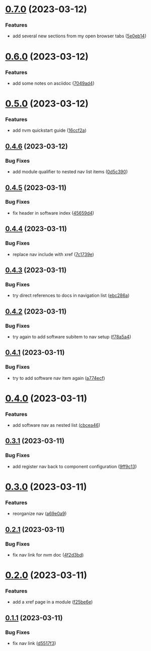# [0.7.0](https://github.com/hexsorcerer/gh-pages-guides/compare/v0.6.0...v0.7.0) (2023-03-12)


### Features

* add several new sections from my open browser tabs ([5e0eb14](https://github.com/hexsorcerer/gh-pages-guides/commit/5e0eb149ad54d940ce2e638bb4146c44a8fef080))

# [0.6.0](https://github.com/hexsorcerer/gh-pages-guides/compare/v0.5.0...v0.6.0) (2023-03-12)


### Features

* add some notes on asciidoc ([7049ad4](https://github.com/hexsorcerer/gh-pages-guides/commit/7049ad4b34e7355e58a68a0a71b3ebaafe0b724a))

# [0.5.0](https://github.com/hexsorcerer/gh-pages-guides/compare/v0.4.6...v0.5.0) (2023-03-12)


### Features

* add nvm quickstart guide ([16ccf2a](https://github.com/hexsorcerer/gh-pages-guides/commit/16ccf2a8ee7638abb0e91a79a39e46480c354fc5))

## [0.4.6](https://github.com/hexsorcerer/gh-pages-guides/compare/v0.4.5...v0.4.6) (2023-03-12)


### Bug Fixes

* add module qualifier to nested nav list items ([0d5c390](https://github.com/hexsorcerer/gh-pages-guides/commit/0d5c390a590e567a26ecf932abd90dd67c11032c))

## [0.4.5](https://github.com/hexsorcerer/gh-pages-guides/compare/v0.4.4...v0.4.5) (2023-03-11)


### Bug Fixes

* fix header in software index ([45659d4](https://github.com/hexsorcerer/gh-pages-guides/commit/45659d4b163165e234ab0cc5f9f92ceaf4c91917))

## [0.4.4](https://github.com/hexsorcerer/gh-pages-guides/compare/v0.4.3...v0.4.4) (2023-03-11)


### Bug Fixes

* replace nav include with xref ([7c1739e](https://github.com/hexsorcerer/gh-pages-guides/commit/7c1739ecb5bc3a027761e736479f16cbe19c0b1d))

## [0.4.3](https://github.com/hexsorcerer/gh-pages-guides/compare/v0.4.2...v0.4.3) (2023-03-11)


### Bug Fixes

* try direct references to docs in navigation list ([ebc286a](https://github.com/hexsorcerer/gh-pages-guides/commit/ebc286a907d547fde2aac4307a7fc0de75bdc54a))

## [0.4.2](https://github.com/hexsorcerer/gh-pages-guides/compare/v0.4.1...v0.4.2) (2023-03-11)


### Bug Fixes

* try again to add software subitem to nav setup ([f78a5a4](https://github.com/hexsorcerer/gh-pages-guides/commit/f78a5a42ebed3e51f8f83429f48ee2f35512900f))

## [0.4.1](https://github.com/hexsorcerer/gh-pages-guides/compare/v0.4.0...v0.4.1) (2023-03-11)


### Bug Fixes

* try to add software nav item again ([a774ecf](https://github.com/hexsorcerer/gh-pages-guides/commit/a774ecf8de9f108cb6d1cfcbf42092dc0dd624eb))

# [0.4.0](https://github.com/hexsorcerer/gh-pages-guides/compare/v0.3.1...v0.4.0) (2023-03-11)


### Features

* add software nav as nested list ([cbcea46](https://github.com/hexsorcerer/gh-pages-guides/commit/cbcea46915ff0a18ee5d59a0f12c202df4c92b90))

## [0.3.1](https://github.com/hexsorcerer/gh-pages-guides/compare/v0.3.0...v0.3.1) (2023-03-11)


### Bug Fixes

* add register nav back to component configuration ([9ff9c13](https://github.com/hexsorcerer/gh-pages-guides/commit/9ff9c13d8ab5ad497477b4214966629d9917a2ab))

# [0.3.0](https://github.com/hexsorcerer/gh-pages-guides/compare/v0.2.1...v0.3.0) (2023-03-11)


### Features

* reorganize nav ([a69e0a9](https://github.com/hexsorcerer/gh-pages-guides/commit/a69e0a90b8700bf297ce829421a099c6894d6895))

## [0.2.1](https://github.com/hexsorcerer/gh-pages-guides/compare/v0.2.0...v0.2.1) (2023-03-11)


### Bug Fixes

* fix nav link for nvm doc ([4f2d3bd](https://github.com/hexsorcerer/gh-pages-guides/commit/4f2d3bd563c86f13a695c669212fec41d68ff551))

# [0.2.0](https://github.com/hexsorcerer/gh-pages-guides/compare/v0.1.1...v0.2.0) (2023-03-11)


### Features

* add a xref page in a module ([f25be6e](https://github.com/hexsorcerer/gh-pages-guides/commit/f25be6e4c45b788793d7498862df32cc2df4f520))

## [0.1.1](https://github.com/hexsorcerer/gh-pages-guides/compare/v0.1.0...v0.1.1) (2023-03-11)


### Bug Fixes

* fix nav link ([d5517f3](https://github.com/hexsorcerer/gh-pages-guides/commit/d5517f3252508842caeeef60b87e36be9757af04))
